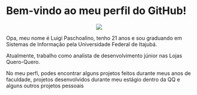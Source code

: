 

# Bem-vindo ao meu perfil do GitHub!
<p align="center">
 <img src="https://i.imgur.com/aK3Lfxx.gif">
</p>

Opa, meu nome é Luigi Paschoalino, tenho 21 anos e sou graduando em Sistemas de Informação pela Universidade Federal de Itajubá.
 
 Atualmente, trabalho como analista de desenvolvimento júnior nas Lojas Quero-Quero.
 
 No meu perfi, podes encontrar alguns projetos feitos durante meus anos de faculdade, projetos desenvolvidos durante meu estágio dentro da QQ e alguns outros projetos pessoais
